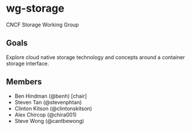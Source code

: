 # wg-storage

CNCF Storage Working Group

## Goals

Explore cloud native storage technology and concepts around a container storage interface.

## Members

* Ben Hindman (@benh) [chair]
* Steven Tan (@stevenphtan)
* Clinton Kitson (@clintonskitson)
* Alex Chircop (@chira001)
* Steve Wong (@cantbewong)
